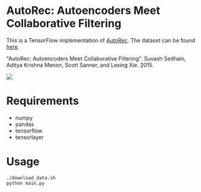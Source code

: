 # AutoRec: Autoencoders Meet Collaborative Filtering
This is a TensorFlow implementation of [AutoRec](http://users.cecs.anu.edu.au/~u5098633/papers/www15.pdf). The dataset can be found [here](https://grouplens.org/datasets/movielens/).


"AutoRec: Autoencoders Meet Collaborative Filtering". Suvash Sedhain, Aditya Krishna Menon, Scott Sanner, and Lexing Xie. 2015.  

<img src="https://github.com/npow/autorec/blob/master/autorec.png" />

# Requirements
* numpy
* pandas
* tensorflow
* tensorlayer

# Usage
```
./download_data.sh
python main.py
```
